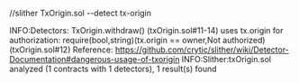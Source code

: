 //slither TxOrigin.sol --detect tx-origin

INFO:Detectors:
TxOrigin.withdraw() (txOrigin.sol#11-14) uses tx.origin for authorization: require(bool,string)(tx.origin == owner,Not authorized) (txOrigin.sol#12)
Reference: https://github.com/crytic/slither/wiki/Detector-Documentation#dangerous-usage-of-txorigin
INFO:Slither:txOrigin.sol analyzed (1 contracts with 1 detectors), 1 result(s) found